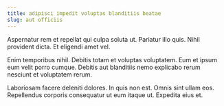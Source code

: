 ```yaml
---
title: adipisci impedit voluptas blanditiis beatae
slug: aut officiis
---
```


Aspernatur rem et repellat qui culpa soluta ut. Pariatur illo quis. Nihil provident dicta. Et eligendi amet vel.

Enim temporibus nihil. Debitis totam et voluptas voluptatem. Eum et ipsum eum velit porro cumque. Debitis aut blanditiis nemo explicabo rerum nesciunt et voluptatem rerum.

Laboriosam facere deleniti dolores. In quis non est. Omnis sint ullam eos. Repellendus corporis consequatur ut eum itaque ut. Expedita eius et.
